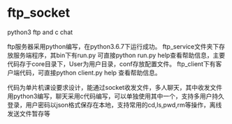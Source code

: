 # ftp_socket
python3 ftp and c chat

ftp服务器采用python编写，在python3.6.7下运行成功。
ftp_service文件夹下存放服务端程序，其bin下有run.py 可直接python run.py help查看帮助信息，主要代码存于core目录下，User为用户目录，conf存放配置文件。
ftp_client下有客户端代码，可直接python client.py help 查看帮助信息。

代码为单片机课设要求设计，能通过socket收发文件，多人聊天，其中收发文件用python3编写，聊天采用c代码编写，可以单独使用其中一个，支持多用户持久登录，用户密码以json格式保存在本地，支持常用的cd,ls,pwd,rm等操作，离线发送文件暂存等
